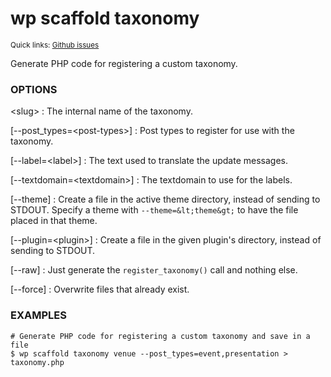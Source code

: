 # wp scaffold taxonomy

<small>Quick links: <a href="https://github.com/issues?q=is%3Aopen+label%3Acommand%3Ascaffold-taxonomy+sort%3Aupdated-desc+org%3Awp-cli">Github issues</a></small>

Generate PHP code for registering a custom taxonomy.

### OPTIONS

&lt;slug&gt;
: The internal name of the taxonomy.

[\--post_types=&lt;post-types&gt;]
: Post types to register for use with the taxonomy.

[\--label=&lt;label&gt;]
: The text used to translate the update messages.

[\--textdomain=&lt;textdomain&gt;]
: The textdomain to use for the labels.

[\--theme]
: Create a file in the active theme directory, instead of sending to
STDOUT. Specify a theme with `--theme=&lt;theme&gt;` to have the file placed in that theme.

[\--plugin=&lt;plugin&gt;]
: Create a file in the given plugin's directory, instead of sending to STDOUT.

[\--raw]
: Just generate the `register_taxonomy()` call and nothing else.

[\--force]
: Overwrite files that already exist.

### EXAMPLES

    # Generate PHP code for registering a custom taxonomy and save in a file
    $ wp scaffold taxonomy venue --post_types=event,presentation > taxonomy.php


